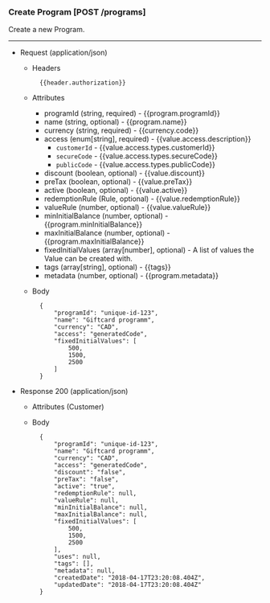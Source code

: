 ### Create Program [POST /programs]

Create a new Program.

---
+ Request (application/json)
    + Headers
    
            {{header.authorization}}
        
    + Attributes
        + programId (string, required) - {{program.programId}}
        + name (string, optional) - {{program.name}}
        + currency (string, required) - {{currency.code}}
        + access (enum[string], required) - {{value.access.description}}
            + `customerId` - {{value.access.types.customerId}}
            + `secureCode` - {{value.access.types.secureCode}}
            + `publicCode` - {{value.access.types.publicCode}}
        + discount (boolean, optional) - {{value.discount}}
        + preTax (boolean, optional) - {{value.preTax}}
        + active (boolean, optional) - {{value.active}}
        + redemptionRule (Rule, optional) - {{value.redemptionRule}}
        + valueRule (number, optional) - {{value.valueRule}}
        + minInitialBalance (number, optional) - {{program.minInitialBalance}}
        + maxInitialBalance (number, optional) - {{program.maxInitialBalance}}
        + fixedInitialValues (array[number], optional) - A list of values the Value can be created with.
        + tags (array[string], optional) - {{tags}}
        + metadata (number, optional) - {{program.metadata}}

    + Body

            {
                "programId": "unique-id-123",
                "name": "Giftcard programm",
                "currency": "CAD",
                "access": "generatedCode",
                "fixedInitialValues": [
                    500,
                    1500,
                    2500
                ]
            }
    
+ Response 200 (application/json)
    + Attributes (Customer)

    + Body
            
            {
                "programId": "unique-id-123",
                "name": "Giftcard programm",
                "currency": "CAD",
                "access": "generatedCode",
                "discount": "false",
                "preTax": "false",
                "active": "true",
                "redemptionRule": null,
                "valueRule": null,
                "minInitialBalance": null,
                "maxInitialBalance": null,
                "fixedInitialValues": [
                    500,
                    1500,
                    2500
                ],
                "uses": null,
                "tags": [],
                "metadata": null,
                "createdDate": "2018-04-17T23:20:08.404Z",
                "updatedDate": "2018-04-17T23:20:08.404Z"
            }

